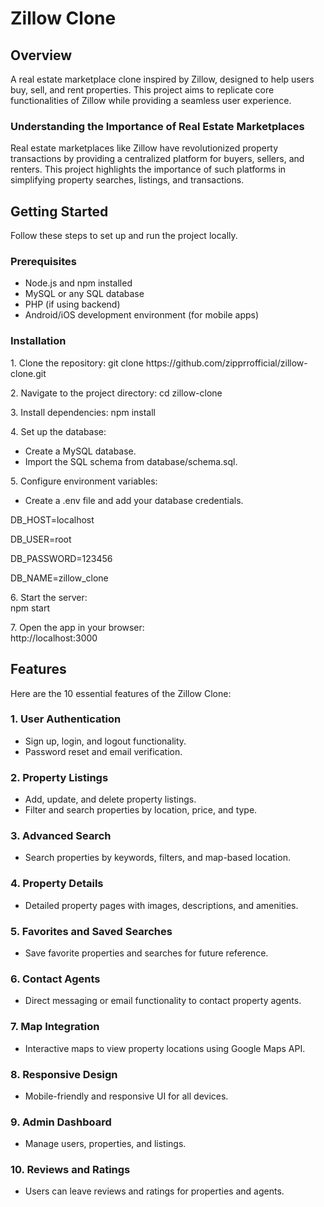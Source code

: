 # Zillow Clone
<h2><b>Overview</b></h2>
A real estate marketplace clone inspired by Zillow, designed to help users buy, sell, and rent properties. This project aims to replicate core functionalities of Zillow while providing a seamless user experience.
<h3><b>Understanding the Importance of Real Estate Marketplaces</b></h3>
Real estate marketplaces like Zillow have revolutionized property transactions by providing a centralized platform for buyers, sellers, and renters. This project highlights the importance of such platforms in simplifying property searches, listings, and transactions.
<h2><b>Getting Started</b></h2>
Follow these steps to set up and run the project locally.
<h3>Prerequisites</b></h3>
<ul>
  <li>Node.js and npm installed</li>
  <li>MySQL or any SQL database</li>
  <li>PHP (if using backend)</li>
  <li>Android/iOS development environment (for mobile apps)</li>
</ul> 
<h3>Installation</b></h3>
<p>1. Clone the repository:
git clone https://github.com/zipprrofficial/zillow-clone.git<br>
<p>2. Navigate to the project directory:
cd zillow-clone<br>
<p>3. Install dependencies:
npm install<br>
<p>4. Set up the database:<br>
<ul>
  <li>Create a MySQL database.</li>
  <li>Import the SQL schema from database/schema.sql.</li>
</ul> 
<p>5. Configure environment variables:<br>
<ul>
  <li>Create a .env file and add your database credentials.</li>
</ul>
<p>DB_HOST=localhost<br>
<p>DB_USER=root<br>
<p>DB_PASSWORD=123456<br>
<p>DB_NAME=zillow_clone<br>
<p>6. Start the server:<br>
npm start
<p>7. Open the app in your browser:<br>
http://localhost:3000
<h2><b>Features</b></h2>
Here are the 10 essential features of the Zillow Clone:
<h3>1. User Authentication</h3>
    <ul>
        <li>Sign up, login, and logout functionality.</li>
        <li>Password reset and email verification.</li>
    </ul>

<h3>2. Property Listings</h3>
    <ul>
        <li>Add, update, and delete property listings.</li>
        <li>Filter and search properties by location, price, and type.</li>
    </ul>

<h3>3. Advanced Search</h3>
    <ul>
        <li>Search properties by keywords, filters, and map-based location.</li>
    </ul>

<h3>4. Property Details</h3>
    <ul>
        <li>Detailed property pages with images, descriptions, and amenities.</li>
    </ul>

<h3>5. Favorites and Saved Searches</h3>
    <ul>
        <li>Save favorite properties and searches for future reference.</li>
    </ul>

<h3>6. Contact Agents</h3>
    <ul>
        <li>Direct messaging or email functionality to contact property agents.</li>
    </ul>

<h3>7. Map Integration</h3>
    <ul>
        <li>Interactive maps to view property locations using Google Maps API.</li>
    </ul>

<h3>8. Responsive Design</h3>
    <ul>
        <li>Mobile-friendly and responsive UI for all devices.</li>
    </ul>

<h3>9. Admin Dashboard</h3>
    <ul>
        <li>Manage users, properties, and listings.</li>
    </ul>

<h3>10. Reviews and Ratings</h3>
    <ul>
        <li>Users can leave reviews and ratings for properties and agents.</li>
    </ul>
